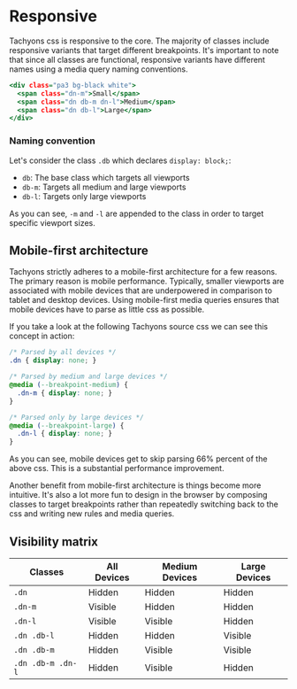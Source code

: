 # Responsive

Tachyons css is responsive to the core.
The majority of classes include responsive variants that target different breakpoints.
It's important to note that since all classes are functional, responsive variants have different names using a media query naming conventions.

```.html
<div class="pa3 bg-black white">
  <span class="dn-m">Small</span>
  <span class="dn db-m dn-l">Medium</span>
  <span class="dn db-l">Large</span>
</div>
```

### Naming convention

Let's consider the class `.db` which declares `display: block;`:

- `db`: The base class which targets all viewports
- `db-m`: Targets all medium and large viewports
- `db-l`: Targets only large viewports

As you can see, `-m` and `-l` are appended to the class in order to target specific viewport sizes.

## Mobile-first architecture

Tachyons strictly adheres to a mobile-first architecture for a few reasons.
The primary reason is mobile performance.
Typically, smaller viewports are associated with mobile devices that are underpowered in comparison to tablet and desktop devices.
Using mobile-first media queries ensures that mobile devices have to parse as little css as possible.

If you take a look at the following Tachyons source css we can see this concept in action:

```css
/* Parsed by all devices */
.dn { display: none; }

/* Parsed by medium and large devices */
@media (--breakpoint-medium) {
  .dn-m { display: none; }
}

/* Parsed only by large devices */
@media (--breakpoint-large) {
  .dn-l { display: none; }
}
```

As you can see, mobile devices get to skip parsing 66% percent of the above css.
This is a substantial performance improvement.

Another benefit from mobile-first architecture is things become more intuitive.
It's also a lot more fun to design in the browser by composing classes to target breakpoints rather than repeatedly switching back to the css and writing new rules and media queries.

## Visibility matrix

Classes | All Devices | Medium Devices | Large Devices
------- | ----------- | -------------- | -------------
`.dn` | Hidden | Hidden | Hidden
`.dn-m` | Visible | Hidden | Hidden
`.dn-l` | Visible | Visible | Hidden
`.dn .db-l` | Hidden | Hidden | Visible
`.dn .db-m` | Hidden | Visible | Visible
`.dn .db-m .dn-l` | Hidden | Visible | Hidden
